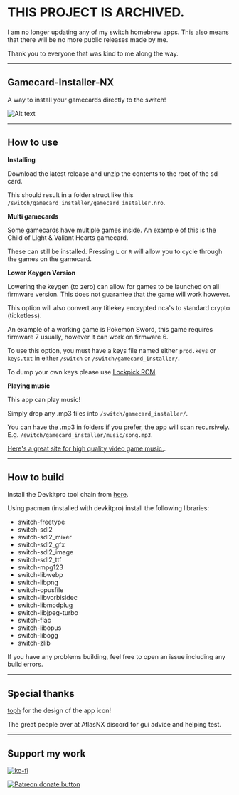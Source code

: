 # THIS PROJECT IS ARCHIVED.

I am no longer updating any of my switch homebrew apps. This also means that there will be no more public releases made by me.

Thank you to everyone that was kind to me along the way.

----

## Gamecard-Installer-NX

A way to install your gamecards directly to the switch!

![Alt text](images/example.gif)

----

## How to use

__Installing__

Download the latest release and unzip the contents to the root of the sd card.

This should result in a folder struct like this `/switch/gamecard_installer/gamecard_installer.nro`.


__Multi gamecards__

Some gamecards have multiple games inside. An example of this is the Child of Light & Valiant Hearts gamecard.

These can still be installed. Pressing `L` or `R` will allow you to cycle through the games on the gamecard.

__Lower Keygen Version__

Lowering the keygen (to zero) can allow for games to be launched on all firmware version. This does not guarantee that the game will work however.

This option will also convert any titlekey encrypted nca's to standard crypto (ticketless).

An example of a working game is Pokemon Sword, this game requires firmware 7 usually, however it can work on firmware 6.

To use this option, you must have a keys file named either `prod.keys` or `keys.txt` in either `/switch` or `/switch/gamecard_installer/`.

To dump your own keys please use [Lockpick RCM](https://github.com/shchmue/Lockpick_RCM).

__Playing music__

This app can play music!

Simply drop any .mp3 files into `/switch/gamecard_installer/`.

You can have the .mp3 in folders if you prefer, the app will scan recursively. E.g. `/switch/gamecard_installer/music/song.mp3`.

[Here's a great site for high quality video game music.](https://downloads.khinsider.com/).

----

## How to build

Install the Devkitpro tool chain from [here](https://devkitpro.org/wiki/Getting_Started).

Using pacman (installed with devkitpro) install the following libraries:

* switch-freetype
* switch-sdl2
* switch-sdl2_mixer
* switch-sdl2_gfx
* switch-sdl2_image
* switch-sdl2_ttf
* switch-mpg123
* switch-libwebp
* switch-libpng
* switch-opusfile
* switch-libvorbisidec
* switch-libmodplug
* switch-libjpeg-turbo
* switch-flac
* switch-libopus
* switch-libogg
* switch-zlib

If you have any problems building, feel free to open an issue including any build errors.

----

## Special thanks

[toph](https://github.com/sudot0ph) for the design of the app icon!

The great people over at AtlasNX discord for gui advice and helping test.

----

## Support my work

[![ko-fi](https://www.ko-fi.com/img/githubbutton_sm.svg)](https://ko-fi.com/P5P81CQOY)

<a href="https://www.patreon.com/totaljustice"><img src="https://c5.patreon.com/external/logo/become_a_patron_button@2x.png" alt="Patreon donate button" /> </a>
